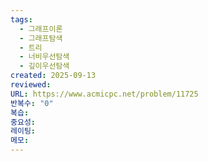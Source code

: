 ```yaml
---
tags:
  - 그래프이론
  - 그래프탐색
  - 트리
  - 너비우선탐색
  - 깊이우선탐색
created: 2025-09-13
reviewed:
URL: https://www.acmicpc.net/problem/11725
반복수: "0"
복습:
중요성:
레이팅:
메모:
---
```

